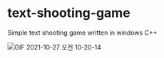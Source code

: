 # text-shooting-game

Simple text shooting game written in windows C++

![GIF 2021-10-27 오전 10-20-14](https://user-images.githubusercontent.com/4121550/138983933-480c222a-ef61-44cb-adcb-210eca20e99a.gif)
